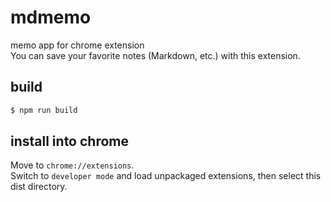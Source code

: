 # mdmemo
memo app for chrome extension  
You can save your favorite notes (Markdown, etc.) with this extension.

## build
```bash
$ npm run build
```

## install into chrome
Move to `chrome://extensions`.  
Switch to `developer mode` and load unpackaged extensions, then select this dist directory.